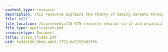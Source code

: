 ```yaml
---
content_type: resource
description: This resource explains the theory of making markets through internet.
file: null
file_location: /coursemedia/15-575-research-seminar-in-it-and-organizations-economic-perspectives-spring-2004/fa9de1809be9ab8f2f736d13559d3ffb_class_slides.pdf
file_type: application/pdf
resourcetype: Document
title: class_slides.pdf
uid: fa9de180-9be9-ab8f-2f73-6d13559d3ffb
---
```

